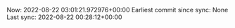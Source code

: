 Now: 2022-08-22 03:01:21.972976+00:00 Earliest commit since sync: None Last sync: 2022-08-22 00:28:12+00:00
